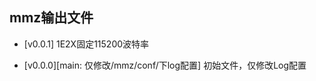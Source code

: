 ## mmz输出文件

* [v0.0.1]
    1E2X固定115200波特率

* [v0.0.0][main: 仅修改/mmz/conf/下log配置]
    初始文件，仅修改Log配置
